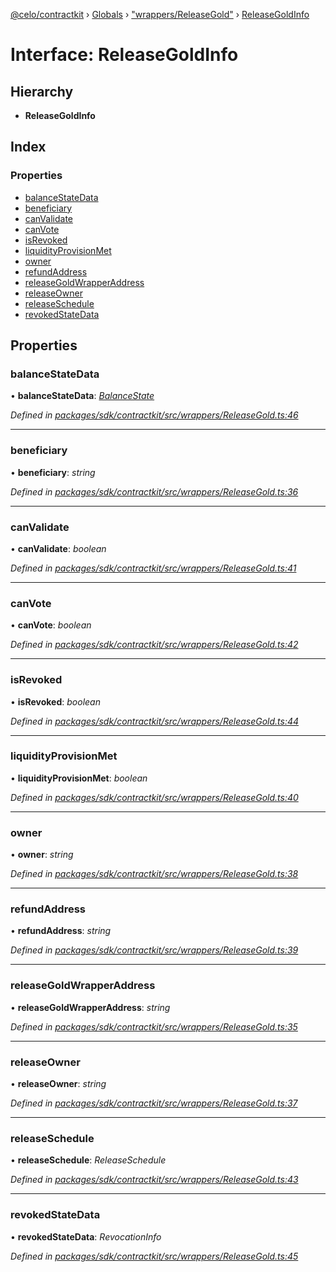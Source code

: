 [@celo/contractkit](../README.md) › [Globals](../globals.md) › ["wrappers/ReleaseGold"](../modules/_wrappers_releasegold_.md) › [ReleaseGoldInfo](_wrappers_releasegold_.releasegoldinfo.md)

# Interface: ReleaseGoldInfo

## Hierarchy

* **ReleaseGoldInfo**

## Index

### Properties

* [balanceStateData](_wrappers_releasegold_.releasegoldinfo.md#balancestatedata)
* [beneficiary](_wrappers_releasegold_.releasegoldinfo.md#beneficiary)
* [canValidate](_wrappers_releasegold_.releasegoldinfo.md#canvalidate)
* [canVote](_wrappers_releasegold_.releasegoldinfo.md#canvote)
* [isRevoked](_wrappers_releasegold_.releasegoldinfo.md#isrevoked)
* [liquidityProvisionMet](_wrappers_releasegold_.releasegoldinfo.md#liquidityprovisionmet)
* [owner](_wrappers_releasegold_.releasegoldinfo.md#owner)
* [refundAddress](_wrappers_releasegold_.releasegoldinfo.md#refundaddress)
* [releaseGoldWrapperAddress](_wrappers_releasegold_.releasegoldinfo.md#releasegoldwrapperaddress)
* [releaseOwner](_wrappers_releasegold_.releasegoldinfo.md#releaseowner)
* [releaseSchedule](_wrappers_releasegold_.releasegoldinfo.md#releaseschedule)
* [revokedStateData](_wrappers_releasegold_.releasegoldinfo.md#revokedstatedata)

## Properties

###  balanceStateData

• **balanceStateData**: *[BalanceState](_wrappers_releasegold_.balancestate.md)*

*Defined in [packages/sdk/contractkit/src/wrappers/ReleaseGold.ts:46](https://github.com/celo-org/celo-monorepo/blob/master/packages/sdk/contractkit/src/wrappers/ReleaseGold.ts#L46)*

___

###  beneficiary

• **beneficiary**: *string*

*Defined in [packages/sdk/contractkit/src/wrappers/ReleaseGold.ts:36](https://github.com/celo-org/celo-monorepo/blob/master/packages/sdk/contractkit/src/wrappers/ReleaseGold.ts#L36)*

___

###  canValidate

• **canValidate**: *boolean*

*Defined in [packages/sdk/contractkit/src/wrappers/ReleaseGold.ts:41](https://github.com/celo-org/celo-monorepo/blob/master/packages/sdk/contractkit/src/wrappers/ReleaseGold.ts#L41)*

___

###  canVote

• **canVote**: *boolean*

*Defined in [packages/sdk/contractkit/src/wrappers/ReleaseGold.ts:42](https://github.com/celo-org/celo-monorepo/blob/master/packages/sdk/contractkit/src/wrappers/ReleaseGold.ts#L42)*

___

###  isRevoked

• **isRevoked**: *boolean*

*Defined in [packages/sdk/contractkit/src/wrappers/ReleaseGold.ts:44](https://github.com/celo-org/celo-monorepo/blob/master/packages/sdk/contractkit/src/wrappers/ReleaseGold.ts#L44)*

___

###  liquidityProvisionMet

• **liquidityProvisionMet**: *boolean*

*Defined in [packages/sdk/contractkit/src/wrappers/ReleaseGold.ts:40](https://github.com/celo-org/celo-monorepo/blob/master/packages/sdk/contractkit/src/wrappers/ReleaseGold.ts#L40)*

___

###  owner

• **owner**: *string*

*Defined in [packages/sdk/contractkit/src/wrappers/ReleaseGold.ts:38](https://github.com/celo-org/celo-monorepo/blob/master/packages/sdk/contractkit/src/wrappers/ReleaseGold.ts#L38)*

___

###  refundAddress

• **refundAddress**: *string*

*Defined in [packages/sdk/contractkit/src/wrappers/ReleaseGold.ts:39](https://github.com/celo-org/celo-monorepo/blob/master/packages/sdk/contractkit/src/wrappers/ReleaseGold.ts#L39)*

___

###  releaseGoldWrapperAddress

• **releaseGoldWrapperAddress**: *string*

*Defined in [packages/sdk/contractkit/src/wrappers/ReleaseGold.ts:35](https://github.com/celo-org/celo-monorepo/blob/master/packages/sdk/contractkit/src/wrappers/ReleaseGold.ts#L35)*

___

###  releaseOwner

• **releaseOwner**: *string*

*Defined in [packages/sdk/contractkit/src/wrappers/ReleaseGold.ts:37](https://github.com/celo-org/celo-monorepo/blob/master/packages/sdk/contractkit/src/wrappers/ReleaseGold.ts#L37)*

___

###  releaseSchedule

• **releaseSchedule**: *ReleaseSchedule*

*Defined in [packages/sdk/contractkit/src/wrappers/ReleaseGold.ts:43](https://github.com/celo-org/celo-monorepo/blob/master/packages/sdk/contractkit/src/wrappers/ReleaseGold.ts#L43)*

___

###  revokedStateData

• **revokedStateData**: *RevocationInfo*

*Defined in [packages/sdk/contractkit/src/wrappers/ReleaseGold.ts:45](https://github.com/celo-org/celo-monorepo/blob/master/packages/sdk/contractkit/src/wrappers/ReleaseGold.ts#L45)*
